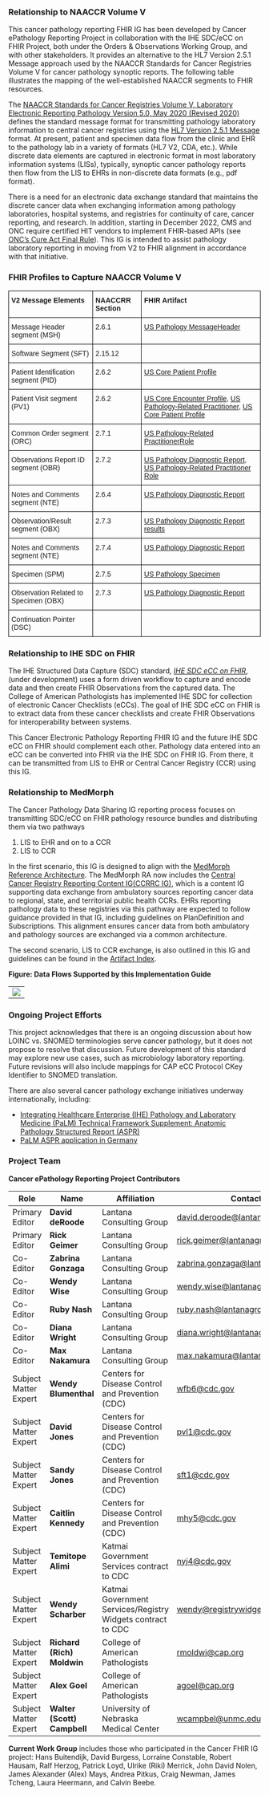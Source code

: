 ### Relationship to NAACCR Volume V
This cancer pathology reporting FHIR IG has been developed by Cancer ePathology Reporting Project in collaboration with the IHE SDC/eCC on FHIR Project, both under the Orders & Observations Working Group, and with other stakeholders. It provides an alternative to the HL7 Version 2.5.1 Message approach used by the NAACCR Standards for Cancer Registries Volume V for cancer pathology synoptic reports. The following table illustrates the mapping of the well-established NAACCR segments to FHIR resources.

The [NAACCR Standards for Cancer Registries Volume V, Laboratory Electronic Reporting Pathology Version 5.0, May 2020 (Revised 2020)](https://www.naaccr.org/wp-content/uploads/2020/05/NAACCR-Vol-V_20200526.pdf) defines the standard message format for transmitting pathology laboratory information to central cancer registries using the [HL7 Version 2.5.1 Message](http://www.hl7.org/implement/standards/product_brief.cfm?product_id=144) format. At present, patient and specimen data flow from the clinic and EHR to the pathology lab in a variety of formats (HL7 V2, CDA, etc.). While discrete data elements are captured in electronic format in most laboratory information systems (LISs), typically, synoptic cancer pathology reports then flow from the LIS to EHRs in non-discrete data formats (e.g., pdf format). 

There is a need for an electronic data exchange standard that maintains the discrete cancer data when exchanging information among pathology laboratories, hospital systems, and registries for continuity of care, cancer reporting, and research. In addition, starting in December 2022, CMS and ONC require certified HIT vendors to implement FHIR-based APIs (see [ONC’s Cure Act Final Rule](https://www.healthit.gov/curesrule/download)). This IG is intended to assist pathology laboratory reporting in moving from V2 to FHIR alignment in accordance with that initiative.  

### FHIR Profiles to Capture NAACCR Volume V
<style type="text/css">
    .tg  {border-collapse:collapse;border-spacing:0;}
    .tg td{border-color:black;border-style:solid;border-width:1px;font-family:Arial, sans-serif;font-size:14px;
    overflow:hidden;padding:10px 5px;word-break:normal;}
    .tg th{border-color:black;border-style:solid;border-width:1px;font-family:Arial, sans-serif;font-size:14px;
    font-weight:normal;overflow:hidden;padding:10px 5px;word-break:normal;}
    .tg .tg-0lax{text-align:left;vertical-align:top}
</style>
<table class="tg">
    <thead>
        <tr>
            <th class="tg-0lax"><b>V2 Message Elements</b></th>
            <th class="tg-0lax"><b>NAACCRR Section</b></th>
            <th class="tg-0lax"><b>FHIR Artifact</b></th>
        </tr>
    </thead>
    <tbody>
        <tr>
            <td class="tg-0lax">Message Header segment (MSH)</td>
            <td class="tg-0lax">2.6.1</td>
            <td class="tg-0lax"><a href="http://hl7.org/fhir/us/cancer-reporting/2021Sep/StructureDefinition-us-pathology-message-header.html">US Pathology MessageHeader</a></td>
        </tr>
        <tr>
            <td class="tg-0lax">Software Segment (SFT)</td>
            <td class="tg-0lax">2.15.12</td>
            <td class="tg-0lax"></td>
        </tr>
        <tr>
            <td class="tg-0lax">Patient Identification segment (PID)</td>
            <td class="tg-0lax">2.6.2</td>
            <td class="tg-0lax"><a href="http://hl7.org/fhir/us/core/StructureDefinition-us-core-patient.html">US Core Patient Profile</a></td>
        </tr>
        <tr>
            <td class="tg-0lax">Patient Visit segment (PV1)</td>
            <td class="tg-0lax">2.6.2</td>
            <td class="tg-0lax"><a href="https://www.hl7.org/fhir/us/core/StructureDefinition-us-core-encounter.html">US Core Encounter Profile</a>, <a href="http://hl7.org/fhir/us/cancer-reporting/2021Sep/StructureDefinition-us-pathology-related-practitioner-role.html">US Pathology-Related Practitioner</a>, <a href="https://www.hl7.org/fhir/us/core/StructureDefinition-us-core-patient.html">US Core Patient Profile</a></td>
        </tr>
        <tr>
            <td class="tg-0lax">Common Order segment (ORC)</td>
            <td class="tg-0lax">2.7.1</td>
            <td class="tg-0lax"><a href="http://hl7.org/fhir/us/cancer-reporting/2021Sep/StructureDefinition-us-pathology-related-practitioner-role.html">US Pathology-Related PractitionerRole</a></td>
        </tr>
        <tr>
            <td class="tg-0lax">Observations Report ID segment (OBR)</td>
            <td class="tg-0lax">2.7.2</td>
            <td class="tg-0lax"><a href="http://hl7.org/fhir/us/cancer-reporting/2021Sep/StructureDefinition-us-pathology-diagnostic-report.html">US Pathology Diagnostic Report</a>, <a href="http://hl7.org/fhir/us/cancer-reporting/2021Sep/StructureDefinition-us-pathology-related-practitioner-role.html">US Pathology-Related Practitioner Role</a></td>
        </tr>
        <tr>
            <td class="tg-0lax">Notes and Comments segment (NTE)</td>
            <td class="tg-0lax">2.6.4</td>
            <td class="tg-0lax"><a href="http://hl7.org/fhir/us/cancer-reporting/2021Sep/StructureDefinition-us-pathology-diagnostic-report.html">US Pathology Diagnostic Report</a></td>
        </tr>
        <tr>
            <td class="tg-0lax">Observation/Result segment (OBX)</td>
            <td class="tg-0lax">2.7.3</td>
            <td class="tg-0lax"><a href="http://hl7.org/fhir/us/cancer-reporting/2021Sep/StructureDefinition-us-pathology-diagnostic-report.html">US Pathology Diagnostic Report results</a></td>
        </tr>
        <tr>
            <td class="tg-0lax">Notes and Comments segment (NTE)</td>
            <td class="tg-0lax">2.7.4</td>
            <td class="tg-0lax"><a href="http://hl7.org/fhir/us/cancer-reporting/2021Sep/StructureDefinition-us-pathology-diagnostic-report.html">US Pathology Diagnostic Report</a></td>
        </tr>
        <tr>
            <td class="tg-0lax">Specimen (SPM)</td>
            <td class="tg-0lax">2.7.5</td>
            <td class="tg-0lax"><a href="http://hl7.org/fhir/us/cancer-reporting/2021Sep/StructureDefinition-us-pathology-specimen.html">US Pathology Specimen</a></td>
        </tr>
        <tr>
            <td class="tg-0lax">Observation Related to Specimen (OBX)</td>
            <td class="tg-0lax">2.7.3</td>
            <td class="tg-0lax"><a href="http://hl7.org/fhir/us/cancer-reporting/2021Sep/StructureDefinition-us-pathology-diagnostic-report.html">US Pathology Diagnostic Report</a></td>
        </tr>
        <tr>
            <td class="tg-0lax">Continuation Pointer (DSC)</td>
            <td class="tg-0lax"></td>
            <td class="tg-0lax"></td>
        </tr>
    </tbody>
</table>

### Relationship to IHE SDC on FHIR

The IHE Structured Data Capture (SDC) standard, [*IHE SDC eCC on FHIR*](https://build.fhir.org/ig/HL7/ihe-sdc-ecc-on-fhir/branches/master/index.html), (under development) uses a form driven workflow to capture and encode data and then create FHIR Observations from the captured data. The College of American Pathologists has implemented IHE SDC for collection of electronic Cancer Checklists (eCCs). The goal of IHE SDC eCC on FHIR is to extract data from these cancer checklists and create FHIR Observations for interoperability between systems.

This Cancer Electronic Pathology Reporting FHIR IG and the future IHE SDC eCC on FHIR should complement each other. Pathology data entered into an eCC can be converted into FHIR via the IHE SDC on FHIR IG. From there, it can be transmitted from LIS to EHR or Central Cancer Registry (CCR) using this IG. 

### Relationship to MedMorph

The Cancer Pathology Data Sharing IG reporting process focuses on transmitting SDC/eCC on FHIR pathology resource bundles and distributing them via two pathways

1. LIS to EHR and on to a CCR
2. LIS to CCR 

In the first scenario, this IG is designed to align with the [MedMorph Reference Architecture](http://build.fhir.org/ig/HL7/fhir-medmorph/). The MedMorph RA now includes the [Central Cancer Registry Reporting Content IG(CCRRC IG)](https://build.fhir.org/ig/HL7/fhir-central-cancer-registry-reporting-ig/index.html), which is a content IG supporting data exchange from ambulatory sources reporting cancer data to regional, state, and territorial public health CCRs. EHRs reporting pathology data to these registries via this pathway are expected to follow guidance provided in that IG, including guidelines on PlanDefinition and Subscriptions. This alignment ensures cancer data from both ambulatory and pathology sources are exchanged via a common architecture. 

The second scenario, LIS to CCR exchange, is also outlined in this IG and guidelines can be found in the [Artifact Index](http://build.fhir.org/ig/HL7/cancer-reporting/artifacts.html).  

**Figure: Data Flows Supported by this Implementation Guide**
<table><tr><td><img src="CancerPath.png"/></td></tr></table>

### Ongoing Project Efforts
This project acknowledges that there is an ongoing discussion about how LOINC vs. SNOMED terminologies serve cancer pathology, but it does not propose to resolve that discussion. Future development of this standard may explore new use cases, such as microbiology laboratory reporting. Future revisions will also include mappings for CAP eCC Protocol CKey Identifier to SNOMED translation.  

There are also several cancer pathology exchange initiatives underway internationally, including:
* [Integrating Healthcare Enterprise (IHE) Pathology and Laboratory Medicine (PaLM) Technical Framework Supplement: Anatomic Pathology Structured Report (ASPR)](https://www.ihe.net/uploadedFiles/Documents/PaLM/IHE_PaLM_Suppl_APSR.pdf)
* [PaLM ASPR application in Germany](http://download.hl7.de/veranstaltungen/jahrestagungen/2016/17-haroskehartz.pdf)  

### Project Team
**Cancer ePathology Reporting Project Contributors**

| Role | Name | Affiliation | Contact |
| -------- | -------- | -------- | -------- |
| Primary Editor | **David deRoode** | Lantana Consulting Group | david.deroode@lantanagroup.com|
| Primary Editor | **Rick Geimer** | Lantana Consulting Group | rick.geimer@lantanagroup.com|
| Co-Editor | **Zabrina Gonzaga** | Lantana Consulting Group | zabrina.gonzaga@lantanagroup.com|
| Co-Editor | **Wendy Wise** | Lantana Consulting Group | wendy.wise@lantanagroup.com|
| Co-Editor | **Ruby Nash** | Lantana Consulting Group | ruby.nash@lantanagroup.com|
| Co-Editor | **Diana Wright** | Lantana Consulting Group | diana.wright@lantanagroup.com|
| Co-Editor | **Max Nakamura** | Lantana Consulting Group | max.nakamura@lantanagroup.com|
| Subject Matter Expert | **Wendy Blumenthal** | Centers for Disease Control and Prevention (CDC) | wfb6@cdc.gov|
| Subject Matter Expert |**David Jones** | Centers for Disease Control and Prevention (CDC) | pvl1@cdc.gov|
| Subject Matter Expert | **Sandy Jones** | Centers for Disease Control and Prevention (CDC) | sft1@cdc.gov|
| Subject Matter Expert | **Caitlin Kennedy** | Centers for Disease Control and Prevention (CDC) | mhy5@cdc.gov|
| Subject Matter Expert | **Temitope Alimi** | Katmai Government Services contract to CDC | nyj4@cdc.gov|
| Subject Matter Expert | **Wendy Scharber** | Katmai Government Services/Registry Widgets contract to CDC | wendy@registrywidgets.com|
| Subject Matter Expert | **Richard (Rich) Moldwin** | College of American Pathologists | rmoldwi@cap.org|
| Subject Matter Expert | **Alex Goel** | College of American Pathologists | agoel@cap.org|
| Subject Matter Expert | **Walter (Scott) Campbell** | University of Nebraska Medical Center | wcampbel@unmc.edu |

**Current Work Group** includes those who participated in the Cancer FHIR IG project: Hans Buitendijk, David Burgess, Lorraine Constable, Robert Hausam, Ralf Herzog, Patrick Loyd, Ulrike (Riki) Merrick, John David Nolen, James Alexander (Alex) Mays, Andrea Pitkus, Craig Newman, James Tcheng, Laura Heermann, and Calvin Beebe.